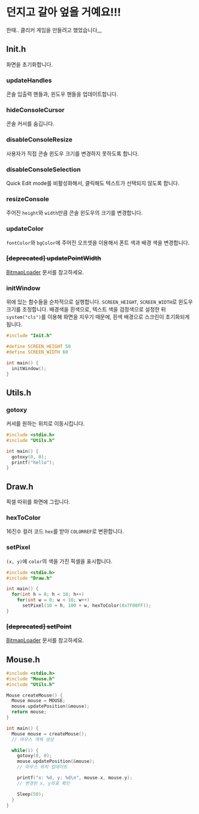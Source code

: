 # 던지고 갈아 엎을 거예요!!!
한때.. 클리커 게임을 만들려고 했었습니다,,,

## Init.h
화면을 초기화합니다.

### updateHandles
콘솔 입출력 핸들과, 윈도우 핸들을 업데이트합니다.

### hideConsoleCursor
콘솔 커서를 숨깁니다.

### disableConsoleResize
사용자가 직접 콘솔 윈도우 크기를 변경하지 못하도록 합니다.

### disableConsoleSelection
Quick Edit mode를 비활성화해서, 클릭해도 텍스트가 선택되지 않도록 합니다.

### resizeConsole
주어진 `height`와 `width`만큼 콘솔 윈도우의 크기를 변경합니다.

### updateColor
`fontColor`와 `bgColor`에 주어진 오프셋을 이용해서 폰트 색과 배경 색을 변경합니다.

### ~~[deprecated] updatePointWidth~~
[BitmapLoader](./BitmapLoader) 문서를 참고하세요.

### initWindow
위에 있는 함수들을 순차적으로 실행합니다. `SCREEN_HEIGHT`, `SCREEN_WIDTH`로 윈도우 크기를 조정합니다.
배경색을 흰색으로, 텍스트 색을 검정색으로 설정한 뒤 `system("cls")`를 이용해 화면을 지우기 때문에, 흰색 배경으로 스크린이 초기화되게 됩니다.

```c
#include "Init.h"

#define SCREEN_HEIGHT 50
#define SCREEN_WIDTH 60

int main() {
  initWindow();
}
```

## Utils.h

### gotoxy
커셔를 원하는 위치로 이동시킵니다.

```c
#include <stdio.h>
#include "Utils.h"

int main() {
  gotoxy(0, 0);
  printf("hello");
}
```

## Draw.h
픽셀 따위를 화면에 그립니다.

### hexToColor
16진수 컬러 코드 `hex`를 받아 `COLORREF`로 변환합니다.

### setPixel
`(x, y)`에 `color`의 색을 가진 픽셀을 표시합니다.

```c
#include <stdio.h>
#include "Draw.h"

int main() {
  for(int h = 0; h < 10; h++)
    for(int w = 0; w < 10; w++)
      setPixel(10 + h, 100 + w, hexToColor(0x7F00FF));
}
```

### ~~[deprecated] setPoint~~
[BitmapLoader](./BitmapLoader) 문서를 참고하세요.

## Mouse.h

```c
#include <stdio.h>
#include "Mouse.h"
#include "Utils.h"

Mouse createMouse() {
  Mouse mouse = MOUSE;
  mouse.updatePosition(&mouse);
  return mouse;
}

int main() {
  Mouse mouse = createMouse();
  // 마우스 객체 생성

  while(1) {
    gotoxy(0, 0);
    mouse.updatePosition(&mouse);
    // 마우스 위치 업데이트

    printf("x: %d, y: %d\n", mouse.x, mouse.y);
    // 변경된 x, y좌표 확인

    Sleep(50);
  }
}
```
